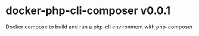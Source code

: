 # docker-php-cli-composer v0.0.1

Docker compose to build and run a php-cli environment with php-composer
